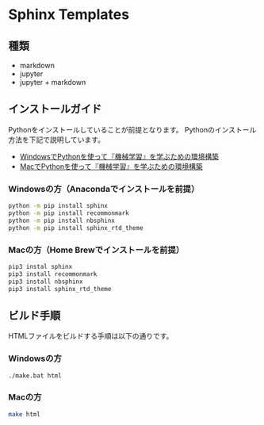 # Sphinx Templates

## 種類

- markdown
- jupyter
- jupyter + markdown

## インストールガイド

Pythonをインストールしていることが前提となります。
Pythonのインストール方法を下記で説明しています。

- [WindowsでPythonを使って『機械学習』を学ぶための環境構築](https://qiita.com/yoshizaki_kkgk/items/1057ed4dcc36ed9be7f5)
- [MacでPythonを使って『機械学習』を学ぶための環境構築](https://qiita.com/yoshizaki_kkgk/items/4663148a2b3ca078ddbc)

### Windowsの方（Anacondaでインストールを前提）

```bash
python -m pip install sphinx
python -m pip install recommonmark
python -m pip install nbsphinx
python -m pip install sphinx_rtd_theme
```

### Macの方（Home Brewでインストールを前提）

```bash
pip3 instal sphinx
pip3 install recommonmark
pip3 install nbsphinx
pip3 install sphinx_rtd_theme
```

## ビルド手順

HTMLファイルをビルドする手順は以下の通りです。

### Windowsの方

```bash
./make.bat html
```

### Macの方

```bash
make html
```